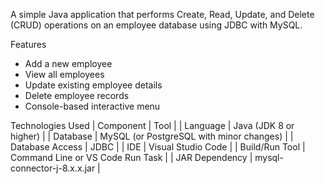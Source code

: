 A simple Java application that performs Create, Read, Update, and Delete (CRUD) operations on an employee database using JDBC with MySQL.

Features
- Add a new employee 
- View all employees 
- Update existing employee details
- Delete employee records 
- Console-based interactive menu 

 Technologies Used
| Component | Tool | 
| Language | Java (JDK 8 or higher) | 
| Database | MySQL (or PostgreSQL with minor changes) | 
| Database Access | JDBC | 
| IDE | Visual Studio Code | 
| Build/Run Tool | Command Line or VS Code Run Task | 
| JAR Dependency | mysql-connector-j-8.x.x.jar | 



